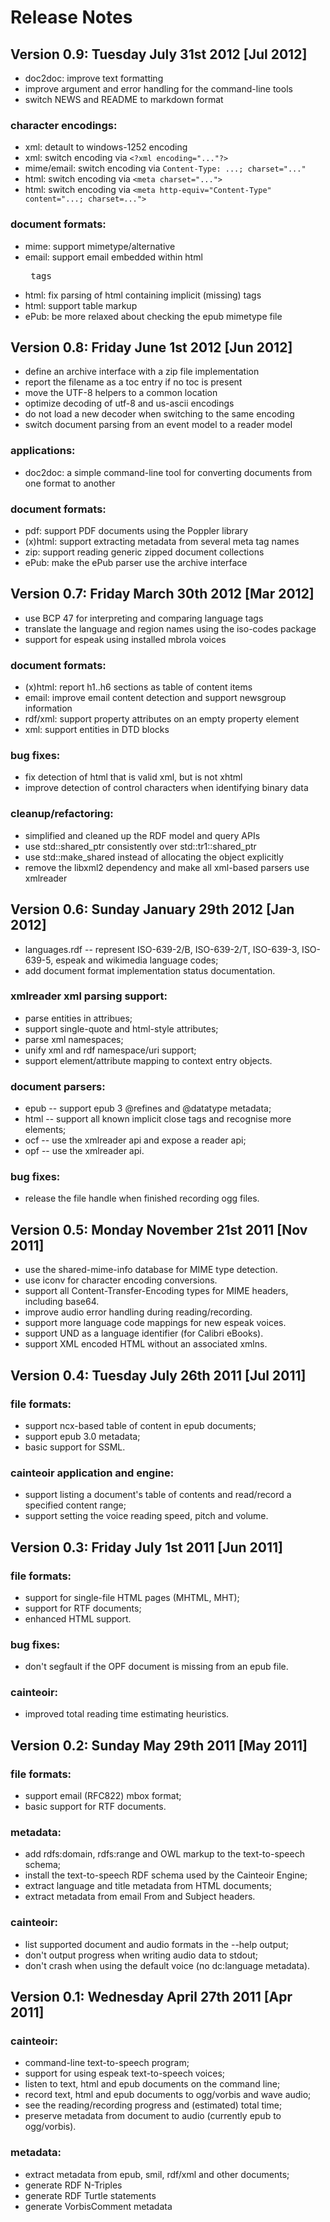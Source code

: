 Release Notes
=============

Version 0.9: Tuesday July 31st 2012 [Jul 2012]
----------------------------------------------

  *  doc2doc: improve text formatting
  *  improve argument and error handling for the command-line tools
  *  switch NEWS and README to markdown format

### character encodings:

  *  xml: detault to windows-1252 encoding
  *  xml: switch encoding via `<?xml encoding="..."?>`
  *  mime/email: switch encoding via `Content-Type: ...; charset="..."`
  *  html: switch encoding via `<meta charset="...">`
  *  html: switch encoding via `<meta http-equiv="Content-Type" content="...; charset=...">`

### document formats:

  *  mime: support mimetype/alternative
  *  email: support email embedded within html <pre> tags
  *  html: fix parsing of html containing implicit (missing) tags
  *  html: support table markup
  *  ePub: be more relaxed about checking the epub mimetype file

Version 0.8: Friday June 1st 2012 [Jun 2012]
--------------------------------------------

  *  define an archive interface with a zip file implementation
  *  report the filename as a toc entry if no toc is present
  *  move the UTF-8 helpers to a common location
  *  optimize decoding of utf-8 and us-ascii encodings
  *  do not load a new decoder when switching to the same encoding
  *  switch document parsing from an event model to a reader model

### applications:

  *  doc2doc: a simple command-line tool for converting documents from
     one format to another

### document formats:

  *  pdf:     support PDF documents using the Poppler library
  *  (x)html: support extracting metadata from several meta tag names
  *  zip:     support reading generic zipped document collections
  *  ePub:    make the ePub parser use the archive interface

Version 0.7: Friday March 30th 2012 [Mar 2012]
----------------------------------------------

  *  use BCP 47 for interpreting and comparing language tags
  *  translate the language and region names using the iso-codes package
  *  support for espeak using installed mbrola voices

### document formats:

  *  (x)html: report h1..h6 sections as table of content items
  *  email:   improve email content detection and support newsgroup information
  *  rdf/xml: support property attributes on an empty property element
  *  xml:     support entities in DTD blocks

### bug fixes:

  *  fix detection of html that is valid xml, but is not xhtml
  *  improve detection of control characters when identifying binary data

### cleanup/refactoring:

  *  simplified and cleaned up the RDF model and query APIs
  *  use std::shared_ptr consistently over std::tr1::shared_ptr
  *  use std::make_shared instead of allocating the object explicitly
  *  remove the libxml2 dependency and make all xml-based parsers use xmlreader

Version 0.6: Sunday January 29th 2012 [Jan 2012]
------------------------------------------------

  *  languages.rdf -- represent ISO-639-2/B, ISO-639-2/T, ISO-639-3, ISO-639-5,
     espeak and wikimedia language codes;
  *  add document format implementation status documentation.

### xmlreader xml parsing support:

  *  parse entities in attribues;
  *  support single-quote and html-style attributes;
  *  parse xml namespaces;
  *  unify xml and rdf namespace/uri support;
  *  support element/attribute mapping to context entry objects.

### document parsers:

  *  epub  -- support epub 3 @refines and @datatype metadata;
  *  html  -- support all known implicit close tags and recognise more elements;
  *  ocf   -- use the xmlreader api and expose a reader api;
  *  opf   -- use the xmlreader api.

### bug fixes:

  *  release the file handle when finished recording ogg files.

Version 0.5: Monday November 21st 2011 [Nov 2011]
-------------------------------------------------

  *  use the shared-mime-info database for MIME type detection.
  *  use iconv for character encoding conversions.
  *  support all Content-Transfer-Encoding types for MIME headers, including base64.
  *  improve audio error handling during reading/recording.
  *  support more language code mappings for new espeak voices.
  *  support UND as a language identifier (for Calibri eBooks).
  *  support XML encoded HTML without an associated xmlns.

Version 0.4: Tuesday July 26th 2011 [Jul 2011]
----------------------------------------------

### file formats:

  *  support ncx-based table of content in epub documents;
  *  support epub 3.0 metadata;
  *  basic support for SSML.

### cainteoir application and engine:

  *  support listing a document's table of contents and read/record a
     specified content range;
  *  support setting the voice reading speed, pitch and volume.

Version 0.3: Friday July 1st 2011 [Jun 2011]
--------------------------------------------

### file formats:

  *  support for single-file HTML pages (MHTML, MHT);
  *  support for RTF documents;
  *  enhanced HTML support.

### bug fixes:

  *  don't segfault if the OPF document is missing from an epub file.

### cainteoir:

  *  improved total reading time estimating heuristics.

Version 0.2: Sunday May 29th 2011 [May 2011]
--------------------------------------------

### file formats:

  *  support email (RFC822) mbox format;
  *  basic support for RTF documents.

### metadata:

  *  add rdfs:domain, rdfs:range and OWL markup to the text-to-speech schema;
  *  install the text-to-speech RDF schema used by the Cainteoir Engine;
  *  extract language and title metadata from HTML documents;
  *  extract metadata from email From and Subject headers.

### cainteoir:

  *  list supported document and audio formats in the --help output;
  *  don't output progress when writing audio data to stdout;
  *  don't crash when using the default voice (no dc:language metadata).

Version 0.1: Wednesday April 27th 2011 [Apr 2011]
-------------------------------------------------

### cainteoir:

  *  command-line text-to-speech program;
  *  support for using espeak text-to-speech voices;
  *  listen to text, html and epub documents on the command line;
  *  record text, html and epub documents to ogg/vorbis and wave audio;
  *  see the reading/recording progress and (estimated) total time;
  *  preserve metadata from document to audio (currently epub to ogg/vorbis).

### metadata:

  *  extract metadata from epub, smil, rdf/xml and other documents;
  *  generate RDF N-Triples
  *  generate RDF Turtle statements
  *  generate VorbisComment metadata
